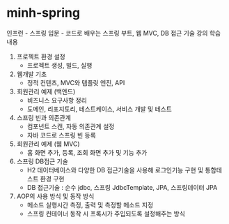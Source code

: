 # minh-spring

인프런 - 스프링 입문 - 코드로 배우는 스프링 부트, 웹 MVC, DB 접근 기술 강의 학습내용

1. 프로젝트 환경 설정
   * 프로젝트 생성, 빌드, 실행
2. 웹개발 기초
   * 정적 컨텐츠, MVC와 템플릿 엔진, API
3. 회원관리 예제 (백엔드)
    * 비즈니스 요구사항 정리
    * 도메인, 리포지토리, 테스트케이스, 서비스 개발 및 테스트
4. 스프링 빈과 의존관계
    * 컴포넌트 스캔, 자동 의존관계 설정
    * 자바 코드로 스프링 빈 등록
5. 회원관리 예제 (웹 MVC)
    * 홈 화면 추가, 등록, 조회 화면 추가 및 기능 추가
6. 스프링 DB접근 기술
    * H2 데이터베이스와 다양한 DB 접근기술을 사용해 로그인기능 구현 및 통합테스트 환경 구현
    * DB 접근기술 : 순수 jdbc, 스프링 JdbcTemplate, JPA, 스프링데이터 JPA
7. AOP의 사용 방식 및 동작 방식
    * 메소드 실행시간 측정, 출력 및 측정할 메소드 지정
    * 스프링 컨테이너 동작 시 프록시가 주입되도록 설정해주는 방식